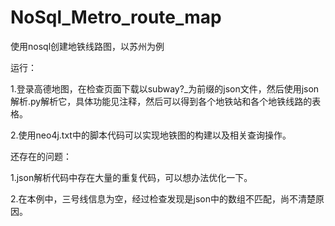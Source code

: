 # NoSql_Metro_route_map
使用nosql创建地铁线路图，以苏州为例


运行：

1.登录高德地图，在检查页面下载以subway?_为前缀的json文件，然后使用json解析.py解析它，具体功能见注释，然后可以得到各个地铁站和各个地铁线路的表格。

2.使用neo4j.txt中的脚本代码可以实现地铁图的构建以及相关查询操作。


还存在的问题：

1.json解析代码中存在大量的重复代码，可以想办法优化一下。

2.在本例中，三号线信息为空，经过检查发现是json中的数组不匹配，尚不清楚原因。



